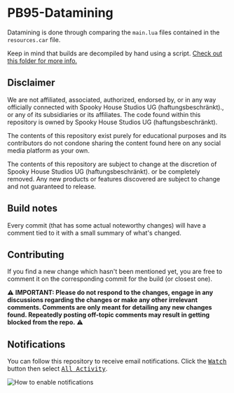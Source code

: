 # PB95-Datamining
Datamining is done through comparing the `main.lua` files contained in the `resources.car` file.

Keep in mind that builds are decompiled by hand using a script. [Check out this folder for more info.]()

## Disclaimer

We are not affiliated, associated, authorized, endorsed by, or in any way officially connected with Spooky House Studios UG (haftungsbeschränkt)., or any of its subsidiaries or its affiliates. The code found within this repository is owned by Spooky House Studios UG (haftungsbeschränkt).

The contents of this repository exist purely for educational purposes and its contributors do not condone sharing the content found here on any social media platform as your own.

The contents of this repository are subject to change at the discretion of Spooky House Studios UG (haftungsbeschränkt). or be completely removed. Any new products or features discovered are subject to change and not guaranteed to release.

## Build notes
Every commit (that has some actual noteworthy changes) will have a comment tied to it with a small summary of what's changed.

## Contributing

If you find a new change which hasn't been mentioned yet, you are free to comment it on the corresponding commit for the build (or closest one).

:warning: **IMPORTANT: Please do not respond to the changes, engage in any discussions regarding the changes or make any other irrelevant comments. Comments are only meant for detailing any new changes found. Repeatedly posting off-topic comments may result in getting blocked from the repo.** :warning:

## Notifications
You can follow this repository to receive email notifications. Click the <kbd>[Watch](https://www.youtube.com/watch?v=dQw4w9WgXcQ)</kbd> button then select <kbd>[All Activity](https://www.youtube.com/watch?v=6n3pFFPSlW4)</kbd>.

![How to enable notifications](https://user-images.githubusercontent.com/18150845/114609160-c6dbee00-9c9e-11eb-8750-3ae18e041668.png "How to enable notifications")

